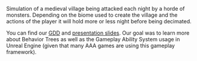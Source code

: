 Simulation of a medieval village being attacked each night by a horde of monsters. Depending on the biome used to create the village and the actions of the player it will hold more or less night before being decimated.

You can find our [GDD](https://docs.google.com/document/d/1moc4p_B_iT_EEBIlR9h2R_dH93v3kneCevpFhrRHHZ0/edit?usp=sharing) and [presentation slides](https://docs.google.com/presentation/d/1mOr2UEOJ1olDu1HhE5QbgWxTCprIMBbk2dr2tsqzRcw/edit?usp=sharing). Our goal was to learn more about Behavior Trees as well as the Gameplay Ability System usage in Unreal Engine (given that many AAA games are using this gameplay framework).
